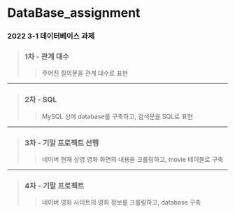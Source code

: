 # DataBase_assignment

### 2022 3-1 데이터베이스 과제

> ### 1차 - 관계 대수
>
> > 주어진 질의문을 관계 대수로 표현
> > <br>

---

> ### 2차 - SQL
>
> > MySQL 상에 database를 구축하고, 검색문을 SQL로 표현
> > <br>

---

> ### 3차 - 기말 프로젝트 선행
>
> > 네이버 현재 상영 영화 화면의 내용을 크롤링하고, movie 테이블로 구축
> > <br>

---

> ### 4차 - 기말 프로젝트
>
> > 네이버 영화 사이트의 영화 정보를 크롤링하고, database 구축
<br>
